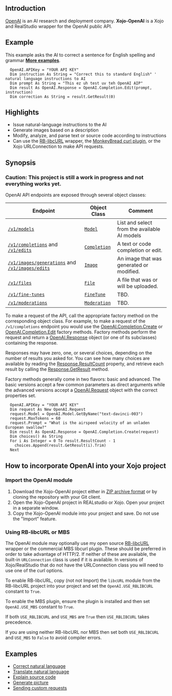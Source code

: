 ## Introduction
[OpenAI](https://openai.com/) is an AI research and deployment company. **Xojo-OpenAI** is a Xojo and RealStudio wrapper for the OpenAI public API.

## Example
This example asks the AI to correct a sentence for English spelling and grammar [**More examples**](https://github.com/charonn0/Xojo-OpenAI/wiki#examples).
```realbasic
  OpenAI.APIKey = "YOUR API KEY"
  Dim instruction As String = "Correct this to standard English" ' natural language instructions to AI
  Dim prompt As String = "This ez uh test uv teh OpenAI AIP"
  Dim result As OpenAI.Response = OpenAI.Completion.Edit(prompt, instruction)
  Dim correction As String = result.GetResult(0)
```

## Highlights
* Issue natural-language instructions to the AI
* Generate images based on a description
* Modify, analyze, and parse text or source code according to instructions
* Can use the [RB-libcURL](https://github.com/charonn0/RB-libcURL) wrapper, the [MonkeyBread curl plugin](https://www.monkeybreadsoftware.net/class-curlmbs.shtml), or the Xojo URLConnection to make API requests. 

## Synopsis

### Caution: This project is still a work in progress and not everything works yet. 

OpenAI API endpoints are exposed through several object classes:

|Endpoint|Object Class|Comment|
|-----------|------------|-------|
|[`/v1/models`](https://beta.openai.com/docs/api-reference/models)|[`Model`](https://github.com/charonn0/Xojo-OpenAI/wiki/OpenAI.Model)|List and select from the available AI models| 
|[`/v1/completions`](https://beta.openai.com/docs/api-reference/completions) and [`/v1/edits`](https://beta.openai.com/docs/api-reference/edits)|[`Completion`](https://github.com/charonn0/Xojo-OpenAI/wiki/OpenAI.Completion)|A text or code completion or edit.| 
|[`/v1/images/generations`](https://beta.openai.com/docs/api-reference/images/create) and [`/v1/images/edits`](https://beta.openai.com/docs/api-reference/images/create-edit)|[`Image`](https://github.com/charonn0/Xojo-OpenAI/wiki/OpenAI.Image)|An image that was generated or modified.| 
|[`/v1/files`](https://beta.openai.com/docs/api-reference/files)|[`File`](https://github.com/charonn0/Xojo-OpenAI/wiki/OpenAI.Image)|A file that was or will be uploaded.| 
|[`/v1/fine-tunes`](https://beta.openai.com/docs/api-reference/fine-tunes)|[`FineTune`](https://github.com/charonn0/Xojo-OpenAI/wiki/OpenAI.FineTune)|TBD.| 
|[`/v1/moderations`](https://beta.openai.com/docs/api-reference/moderations)|[`Moderation`](https://github.com/charonn0/Xojo-OpenAI/wiki/OpenAI.Moderation)|TBD.| 

To make a request of the API, call the appropriate factory method on the corresponding object class. For example, to make a request of the `/v1/completions` endpoint you would use the [OpenAI.Completion.Create](https://github.com/charonn0/Xojo-OpenAI/wiki/OpenAI.Completion.Create) or [OpenAI.Completion.Edit](https://github.com/charonn0/Xojo-OpenAI/wiki/OpenAI.Completion.Edit) factory methods. Factory methods perform the request and return a [OpenAI.Response](https://github.com/charonn0/Xojo-OpenAI/wiki/OpenAI.Response) object (or one of its subclasses) containing the response.

Responses may have zero, one, or several choices, depending on the number of results you asked for. You can see how many choices are available by reading the [Response.ResultCount](https://github.com/charonn0/Xojo-OpenAI/wiki/OpenAI.Response.ResultCount) property, and retrieve each result by calling the [Response.GetResult](https://github.com/charonn0/Xojo-OpenAI/wiki/OpenAI.Response.GetResult) method.

Factory methods generally come in two flavors: basic and advanced. The basic versions accept a few common parameters as direct arguments while the advanced versions accept a [OpenAI.Request](https://github.com/charonn0/Xojo-OpenAI/wiki/OpenAI.Request) object with the correct properties set. 

```realbasic
  OpenAI.APIKey = "YOUR API KEY"
  Dim request As New OpenAI.Request
  request.Model = OpenAI.Model.GetByName("text-davinci-003")
  request.MaxTokens = 60
  request.Prompt = "What is the airspeed velocity of an unladen European swallow?"
  Dim result As OpenAI.Response = OpenAI.Completion.Create(request)
  Dim choices() As String
  For i As Integer = 0 To result.ResultCount - 1
    choices.Append(result.GetResult(i).Trim)
  Next
```

## How to incorporate OpenAI into your Xojo project

### Import the OpenAI module
1. Download the Xojo-OpenAI project either in [ZIP archive format](https://github.com/charonn0/Xojo-OpenAI/archive/master.zip) or by cloning the repository with your Git client.
2. Open the Xojo-OpenAI project in REALstudio or Xojo. Open your project in a separate window.
3. Copy the Xojo-OpenAI module into your project and save. Do not use the "Import" feature.

### Using RB-libcURL or MBS
The OpenAI module may optionally use my open source [RB-libcURL](https://github.com/charonn0/RB-libcURL) wrapper or the commercial MBS libcurl plugin. These should be preferred in order to take advantage of HTTP/2. If neither of these are available, the built-in `URLConnection` class is used if it is available. In versions of Xojo/RealStudio that do not have the URLConnection class you will need to use one of the curl options.

To enable RB-libcURL, copy (not not Import) the `libcURL` module from the RB-libcURL project into your project and set the `OpenAI.USE_RBLIBCURL` constant to `True`.

To enable the MBS plugin, ensure the plugin is installed and then set `OpenAI.USE_MBS` constant to `True`.

If both `USE_RBLIBCURL` and `USE_MBS` are `True` then `USE_RBLIBCURL` takes precedence.

If you are using neither RB-libcURL nor MBS then set both `USE_RBLIBCURL` and `USE_MBS` to `False` to avoid compiler errors.

## Examples
* [Correct natural language](https://github.com/charonn0/Xojo-OpenAI/wiki/Examples#correct-text)
* [Translate natural language](https://github.com/charonn0/Xojo-OpenAI/wiki/Examples#translate-text)
* [Explain source code](https://github.com/charonn0/Xojo-OpenAI/wiki/Examples#explain-source-code)
* [Generate picture](https://github.com/charonn0/Xojo-OpenAI/wiki/Examples#generate-picture)
* [Sending custom requests](https://github.com/charonn0/Xojo-OpenAI/wiki/Examples#sending-a-custom-request)
